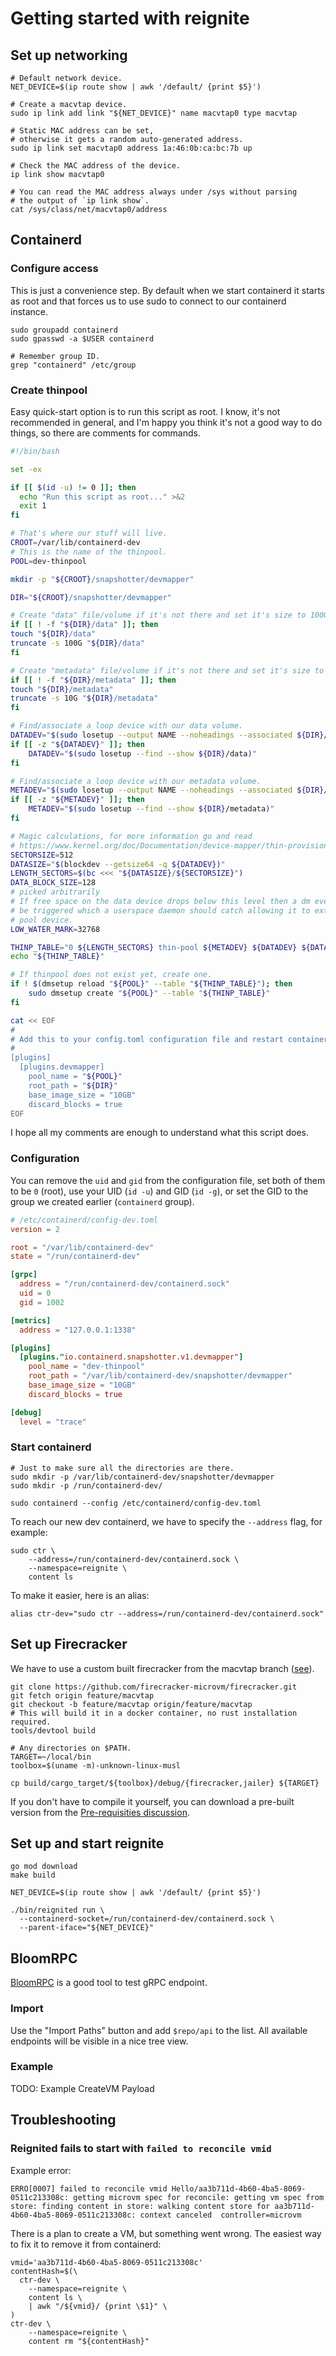 # Getting started with reignite

## Set up networking

```
# Default network device.
NET_DEVICE=$(ip route show | awk '/default/ {print $5}')

# Create a macvtap device.
sudo ip link add link "${NET_DEVICE}" name macvtap0 type macvtap

# Static MAC address can be set,
# otherwise it gets a random auto-generated address.
sudo ip link set macvtap0 address 1a:46:0b:ca:bc:7b up

# Check the MAC address of the device.
ip link show macvtap0

# You can read the MAC address always under /sys without parsing
# the output of `ip link show`.
cat /sys/class/net/macvtap0/address
```

## Containerd

### Configure access

This is just a convenience step. By default when we start containerd it starts
as root and that forces us to use sudo to connect to our containerd instance.

```
sudo groupadd containerd
sudo gpasswd -a $USER containerd

# Remember group ID.
grep "containerd" /etc/group
```

### Create thinpool

Easy quick-start option is to run this script as root. I know,
it's not recommended in general, and I'm happy you think it's not a good
way to do things, so there are comments for commands.

```bash
#!/bin/bash

set -ex

if [[ $(id -u) != 0 ]]; then
  echo "Run this script as root..." >&2
  exit 1
fi

# That's where our stuff will live.
CROOT=/var/lib/containerd-dev
# This is the name of the thinpool.
POOL=dev-thinpool

mkdir -p "${CROOT}/snapshotter/devmapper"

DIR="${CROOT}/snapshotter/devmapper"

# Create "data" file/volume if it's not there and set it's size to 100G.
if [[ ! -f "${DIR}/data" ]]; then
touch "${DIR}/data"
truncate -s 100G "${DIR}/data"
fi

# Create "metadata" file/volume if it's not there and set it's size to 2G.
if [[ ! -f "${DIR}/metadata" ]]; then
touch "${DIR}/metadata"
truncate -s 10G "${DIR}/metadata"
fi

# Find/associate a loop device with our data volume.
DATADEV="$(sudo losetup --output NAME --noheadings --associated ${DIR}/data)"
if [[ -z "${DATADEV}" ]]; then
    DATADEV="$(sudo losetup --find --show ${DIR}/data)"
fi

# Find/associate a loop device with our metadata volume.
METADEV="$(sudo losetup --output NAME --noheadings --associated ${DIR}/metadata)"
if [[ -z "${METADEV}" ]]; then
    METADEV="$(sudo losetup --find --show ${DIR}/metadata)"
fi

# Magic calculations, for more information go and read
# https://www.kernel.org/doc/Documentation/device-mapper/thin-provisioning.txt
SECTORSIZE=512
DATASIZE="$(blockdev --getsize64 -q ${DATADEV})"
LENGTH_SECTORS=$(bc <<< "${DATASIZE}/${SECTORSIZE}")
DATA_BLOCK_SIZE=128
# picked arbitrarily
# If free space on the data device drops below this level then a dm event will
# be triggered which a userspace daemon should catch allowing it to extend the
# pool device.
LOW_WATER_MARK=32768

THINP_TABLE="0 ${LENGTH_SECTORS} thin-pool ${METADEV} ${DATADEV} ${DATA_BLOCK_SIZE} ${LOW_WATER_MARK} 1 skip_block_zeroing"
echo "${THINP_TABLE}"

# If thinpool does not exist yet, create one.
if ! $(dmsetup reload "${POOL}" --table "${THINP_TABLE}"); then
    sudo dmsetup create "${POOL}" --table "${THINP_TABLE}"
fi

cat << EOF
#
# Add this to your config.toml configuration file and restart containerd daemon
#
[plugins]
  [plugins.devmapper]
    pool_name = "${POOL}"
    root_path = "${DIR}"
    base_image_size = "10GB"
    discard_blocks = true
EOF
```

I hope all my comments are enough to understand what this script does.

### Configuration

You can remove the `uid` and `gid` from the configuration file, set both
of them to be `0` (root), use your UID (`id -u`) and GID (`id -g`), or
set the GID to the group we created earlier (`containerd` group).

```toml
# /etc/containerd/config-dev.toml
version = 2

root = "/var/lib/containerd-dev"
state = "/run/containerd-dev"

[grpc]
  address = "/run/containerd-dev/containerd.sock"
  uid = 0
  gid = 1002

[metrics]
  address = "127.0.0.1:1338"

[plugins]
  [plugins."io.containerd.snapshotter.v1.devmapper"]
    pool_name = "dev-thinpool"
    root_path = "/var/lib/containerd-dev/snapshotter/devmapper"
    base_image_size = "10GB"
    discard_blocks = true

[debug]
  level = "trace"
```

### Start containerd

```
# Just to make sure all the directories are there.
sudo mkdir -p /var/lib/containerd-dev/snapshotter/devmapper
sudo mkdir -p /run/containerd-dev/

sudo containerd --config /etc/containerd/config-dev.toml
```

To reach our new dev containerd, we have to specify the `--address` flag,
for example:

```
sudo ctr \
    --address=/run/containerd-dev/containerd.sock \
    --namespace=reignite \
    content ls
```

To make it easier, here is an alias:

```
alias ctr-dev="sudo ctr --address=/run/containerd-dev/containerd.sock"
```

## Set up Firecracker

We have to use a custom built firecracker from the macvtap branch
([see][discussion-107]).

```
git clone https://github.com/firecracker-microvm/firecracker.git
git fetch origin feature/macvtap
git checkout -b feature/macvtap origin/feature/macvtap
# This will build it in a docker container, no rust installation required.
tools/devtool build

# Any directories on $PATH.
TARGET=~/local/bin
toolbox=$(uname -m)-unknown-linux-musl

cp build/cargo_target/${toolbox}/debug/{firecracker,jailer} ${TARGET}
```

If you don't have to compile it yourself, you can download a pre-built version
from the [Pre-requisities discussion][discussion-107].

[discussion-107]: https://github.com/weaveworks/reignite/discussions/107

## Set up and start reignite

```
go mod download
make build

NET_DEVICE=$(ip route show | awk '/default/ {print $5}')

./bin/reignited run \
  --containerd-socket=/run/containerd-dev/containerd.sock \
  --parent-iface="${NET_DEVICE}"
```

## BloomRPC

[BloomRPC][bloomrpc] is a good tool to test gRPC endpoint.

### Import

Use the "Import Paths" button and add `$repo/api` to the list. All available
endpoints will be visible in a nice tree view.

### Example

TODO: Example CreateVM Payload

[bloomrpc]: https://github.com/uw-labs/bloomrpc

## Troubleshooting

### Reignited fails to start with `failed to reconcile vmid`

Example error:

```
ERRO[0007] failed to reconcile vmid Hello/aa3b711d-4b60-4ba5-8069-0511c213308c: getting microvm spec for reconcile: getting vm spec from store: finding content in store: walking content store for aa3b711d-4b60-4ba5-8069-0511c213308c: context canceled  controller=microvm
```

There is a plan to create a VM, but something went wrong. The easiest way to
fix it to remove it from containerd:

```
vmid='aa3b711d-4b60-4ba5-8069-0511c213308c'
contentHash=$(\
  ctr-dev \
    --namespace=reignite \
    content ls \
    | awk "/${vmid}/ {print \$1}" \
)
ctr-dev \
    --namespace=reignite \
    content rm "${contentHash}"
```
